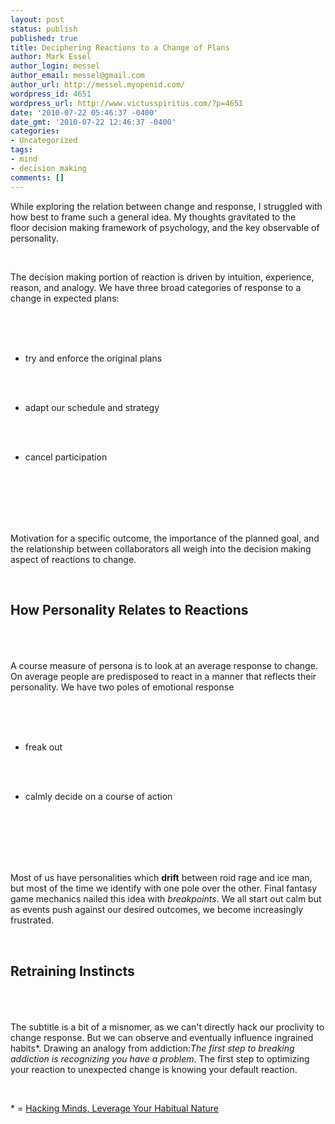 ```yaml
---
layout: post
status: publish
published: true
title: Deciphering Reactions to a Change of Plans
author: Mark Essel
author_login: messel
author_email: messel@gmail.com
author_url: http://messel.myopenid.com/
wordpress_id: 4651
wordpress_url: http://www.victusspiritus.com/?p=4651
date: '2010-07-22 05:46:37 -0400'
date_gmt: '2010-07-22 12:46:37 -0400'
categories:
- Uncategorized
tags:
- mind
- decision making
comments: []
---
```

<p>
<p>While exploring the relation between change and response, I struggled with how best to frame such a general idea. My thoughts gravitated to the floor decision making framework of psychology, and the key observable of personality. </p>
<p><br></p>
<p>The decision making portion of reaction is driven by intuition, experience, reason, and analogy. We have three broad categories of response to a change in expected plans:<br><br></p>
<ul><br><br></p>
<li>try and enforce the original plans</li>
<p><br><br></p>
<li>adapt our schedule and strategy</li>
<p><br><br></p>
<li>cancel participation</li>
<p><br><br>
</ul>
<p><br><br><br />
Motivation for a specific outcome, the importance of the planned goal, and the relationship between collaborators all weigh into the decision making aspect of reactions to change.</p>
<p><br></p>
<p>
<h2>How Personality Relates to Reactions</h2>
<p><br><br><br />
A course measure of persona is to look at an average response to change. On average people are predisposed to react in a manner that reflects their personality. We have two poles of emotional response <br><br></p>
<ul><br><br></p>
<li>freak out</li>
<p><br><br></p>
<li>calmly decide on a course of action</li>
<p><br><br>
</ul>
<p><br><br><br />
Most of us have personalities which <strong>drift</strong> between roid rage and ice man, but most of the time we identify with one pole over the other. Final fantasy game mechanics nailed this idea with <em>breakpoints</em>. We all start out calm but as events push against our desired outcomes, we become increasingly frustrated.<br></p>
<p><br></p>
<p>
<h2>Retraining Instincts</h2>
<p><br><br><br />
The subtitle is a bit of a misnomer, as we can't directly hack our proclivity to change response. But we can observe and eventually influence ingrained habits*. Drawing an analogy from addiction:<em>The first step to breaking addiction is recognizing you have a problem</em>. The first step to optimizing your reaction to unexpected change is knowing your default reaction.</p>
<p><br></p>
<p>* = <a href = "http://victusspiritus.com/2009/11/19/hacking-minds-leverage-your-habitual-nature/">Hacking Minds, Leverage Your Habitual Nature</a></p>
<p><br></p>
